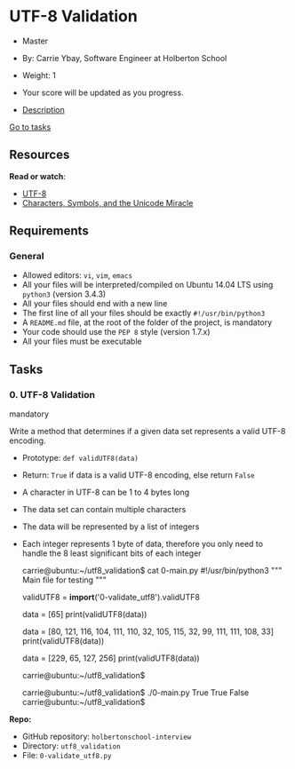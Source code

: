 UTF-8 Validation
================

*   Master
*   By: Carrie Ybay, Software Engineer at Holberton School
*   Weight: 1
*   Your score will be updated as you progress.

*   [Description](#description)

[Go to tasks](#)

Resources
---------

**Read or watch**:

*   [UTF-8](/rltoken/cvaC6w9wAdmRtVQM-lzAsQ "UTF-8")
*   [Characters, Symbols, and the Unicode Miracle](/rltoken/9C_CG2C5b0possXXcEt0uA "Characters, Symbols, and the Unicode Miracle")

Requirements
------------

### General

*   Allowed editors: `vi`, `vim`, `emacs`
*   All your files will be interpreted/compiled on Ubuntu 14.04 LTS using `python3` (version 3.4.3)
*   All your files should end with a new line
*   The first line of all your files should be exactly `#!/usr/bin/python3`
*   A `README.md` file, at the root of the folder of the project, is mandatory
*   Your code should use the `PEP 8` style (version 1.7.x)
*   All your files must be executable

Tasks
-----

### 0\. UTF-8 Validation

mandatory

Write a method that determines if a given data set represents a valid UTF-8 encoding.

*   Prototype: `def validUTF8(data)`
*   Return: `True` if data is a valid UTF-8 encoding, else return `False`
*   A character in UTF-8 can be 1 to 4 bytes long
*   The data set can contain multiple characters
*   The data will be represented by a list of integers
*   Each integer represents 1 byte of data, therefore you only need to handle the 8 least significant bits of each integer

    carrie@ubuntu:~/utf8_validation$ cat 0-main.py
    #!/usr/bin/python3
    """
    Main file for testing
    """

    validUTF8 = __import__('0-validate_utf8').validUTF8

    data = [65]
    print(validUTF8(data))

    data = [80, 121, 116, 104, 111, 110, 32, 105, 115, 32, 99, 111, 111, 108, 33]
    print(validUTF8(data))

    data = [229, 65, 127, 256]
    print(validUTF8(data))

    carrie@ubuntu:~/utf8_validation$


    carrie@ubuntu:~/utf8_validation$ ./0-main.py
    True
    True
    False
    carrie@ubuntu:~/utf8_validation$


**Repo:**

*   GitHub repository: `holbertonschool-interview`
*   Directory: `utf8_validation`
*   File: `0-validate_utf8.py`
